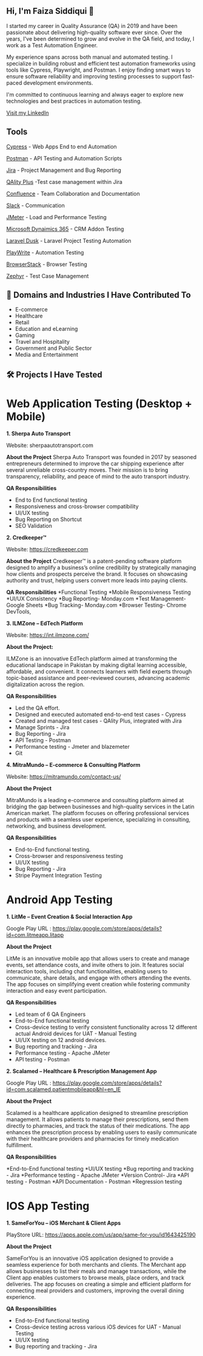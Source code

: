 
## Hi, I'm Faiza Siddiqui 👋

I started my career in Quality Assurance (QA) in 2019 and have been passionate about delivering high-quality software ever since. Over the years, I've been determined to grow and evolve in the QA field, and today, I work as a Test Automation Engineer.

My experience spans across both manual and automated testing. I specialize in building robust and efficient test automation frameworks using tools like Cypress, Playwright, and Postman. I enjoy finding smart ways to ensure software reliability and improving testing processes to support fast-paced development environments.

I'm committed to continuous learning and always eager to explore new technologies and best practices in automation testing.

<a href="https://www.linkedin.com/in/faiza-siddiqui-415284100/" target="_blank">Visit my LinkedIn</a>

## Tools

<a href="https://www.cypress.io/" target="_blank">Cypress</a> - Web Apps End to end Automation

<a href="https://www.postman.com/" target="_blank">Postman</a> - API Testing and Automation Scripts

<a href="https://www.atlassian.com/software/jira">Jira</a> - Project Management and Bug Reporting

<a href="https://marketplace.atlassian.com/apps/1223344/qality-plus-test-management-for-jira?tab=overview&hosting=cloud">QAlity Plus</a>  -Test case management within Jira

<a href="https://www.atlassian.com/software/jira">Confluence</a> -  Team Collaboration and Documentation


<a href="https://www.atlassian.com/software/jira">Slack</a> -   Communication


<a href="https://www.atlassian.com/software/jira">JMeter</a> -  Load and Performance Testing

<a href="https://www.atlassian.com/software/jira">Microsoft Dynaimics 365</a> -   CRM Addon Testing

<a href="https://www.atlassian.com/software/jira">Laravel Dusk</a> -   Laravel Project Testing Automation 

<a href="https://www.atlassian.com/software/jira">PlayWrite</a> -   Automation Testing

<a href="https://www.atlassian.com/software/jira">BrowserStack</a> -   Browser Testing

<a href="https://www.atlassian.com/software/jira">Zephyr</a> -   Test Case Management

## 🧩 Domains and Industries I Have Contributed To

* E-commerce
* Healthcare
* Retail
* Education and eLearning
* Gaming
* Travel and Hospitality
* Government and Public Sector
* Media and Entertainment

## 🛠️ Projects I Have Tested

# Web Application Testing (Desktop + Mobile)

**1. Sherpa Auto Transport**

 Website: sherpaautotransport.com
 
**About the Project**
Sherpa Auto Transport was founded in 2017 by seasoned entrepreneurs determined to improve the car shipping experience after several unreliable cross-country moves. Their mission is to bring transparency, reliability, and peace of mind to the auto transport industry.

**QA Responsibilities**

* End to End functional testing
* Responsiveness and cross-browser compatibility
* UI/UX testing
* Bug Reporting on Shortcut
* SEO Validation

**2. Credkeeper™**

Website: https://credkeeper.com
 
**About the Project**
 Credkeeper™ is a patent-pending software platform designed to amplify a business’s online credibility by strategically managing how clients and prospects perceive the brand. It focuses on showcasing authority and trust, helping users convert more leads into paying clients.
 
**QA Responsibilities**
*Functional Testing
*Mobile Responsiveness Testing
*UI/UX Consistency
*Bug Reporting- Monday.com
*Test Management-  Google Sheets
*Bug Tracking- Monday.com
*Browser Testing- Chrome DevTools, 

**3. ILMZone – EdTech Platform**

 Website: https://int.ilmzone.com/
 
**About the Project:**

 ILMZone is an innovative EdTech platform aimed at transforming the educational landscape in Pakistan by making digital learning accessible, affordable, and convenient. It connects learners with field experts through topic-based assistance and peer-reviewed courses, advancing academic digitalization across the region.
 
**QA Responsibilities**

* Led the QA effort.
* Designed and executed automated end-to-end test cases - Cypress
* Created and managed test cases - QAlity Plus, integrated with Jira
* Manage Sprints - Jira
* Bug Reporting - Jira
* API Testing - Postman
* Performance testing - Jmeter and blazemeter
* Git

**4. MitraMundo – E-commerce & Consulting Platform**

Website: https://mitramundo.com/contact-us/

**About the Project**

MitraMundo is a leading e-commerce and consulting platform aimed at bridging the gap between businesses and high-quality services in the Latin American market. The platform focuses on offering professional services and products with a seamless user experience, specializing in consulting, networking, and business development.

**QA Responsibilities**

* End-to-End functional testing.
* Cross-browser and responsiveness testing
* UI/UX testing
* Bug Reporting - Jira
* Stripe Payment Integration Testing

# Android App Testing

**1. LitMe – Event Creation & Social Interaction App**

Google Play URL : https://play.google.com/store/apps/details?id=com.litmeapp.litapp

**About the Project**

LitMe is an innovative mobile app that allows users to create and manage events, set attendance costs, and invite others to join. It features social interaction tools, including chat functionalities, enabling users to communicate, share details, and engage with others attending the events. The app focuses on simplifying event creation while fostering community interaction and easy event participation.

**QA Responsibilities**

* Led team of 6 QA Engineers
* End-to-End functional testing
* Cross-device testing to verify consistent functionality across 12 different actual Android devices for UAT - Manual Testing
* UI/UX testing on 12 android devices.
* Bug reporting and tracking - Jira
* Performance testing - Apache JMeter
* API testing - Postman

**2. Scalamed – Healthcare & Prescription Management App**

Google Play URL : https://play.google.com/store/apps/details?id=com.scalamed.patientmobileapp&hl=en_IE

**About the Project**

Scalamed is a healthcare application designed to streamline prescription management. It allows patients to manage their prescriptions, send them directly to pharmacies, and track the status of their medications. The app enhances the prescription process by enabling users to easily communicate with their healthcare providers and pharmacies for timely medication fulfillment.

**QA Responsibilities**

*End-to-End functional testing
*UI/UX testing
*Bug reporting and tracking - Jira
*Performance testing - Apache JMeter
*Version Control- Jira
*API testing  - Postman
*API Documentation  - Postman
*Regression testing 

# IOS App Testing

**1. SameForYou – iOS Merchant & Client Apps**

PlayStore URL: https://apps.apple.com/us/app/same-for-you/id1643425190

**About the Project**

SameForYou is an innovative iOS application designed to provide a seamless experience for both merchants and clients. The Merchant app allows businesses to list their meals and manage transactions, while the Client app enables customers to browse meals, place orders, and track deliveries. The app focuses on creating a simple and efficient platform for connecting meal providers and customers, improving the overall dining experience.

**QA Responsibilities**

* End-to-End functional testing
* Cross-device testing across various iOS devices for UAT - Manual Testing
* UI/UX testing
* Bug reporting and tracking - Jira






<!--

**Faiza1501/Faiza1501** is a ✨ _special_ ✨ repository because its `README.md` (this file) appears on your GitHub profile.

Here are some ideas to get you started:

- 🔭 I’m currently working on ...
- 🌱 I’m currently learning ...
- 👯 I’m looking to collaborate on ...
- 🤔 I’m looking for help with ...
- 💬 Ask me about ...
- 📫 How to reach me: ...
- 😄 Pronouns: ...
- ⚡ Fun fact: ...
-->
